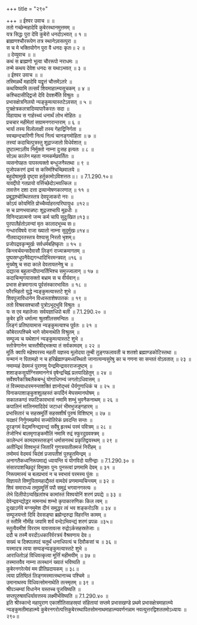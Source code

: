 +++
title = "२९०"

+++
॥ ईश्वर उवाच ॥ ॥  
ततो गच्छेन्महादेवि कुबेरस्थानमुत्तमम् ॥  
यत्र सिद्धः पुरा देवि कुबेरो धनदोऽभवत् ॥ १ ॥  
ब्राह्मणश्चौररूपेण तत्र स्थानेऽवसत्पुरा ॥  
स च मे भक्तियोगेन पुरा वै धनदः कृतः॥ २ ॥  
॥ देव्युवाच ॥ ॥  
कथं स ब्राह्मणो भूत्वा चौररूपो नराधमः ॥  
तन्मे कथय देवेश धनदः स यथाऽभवत् ॥ ३ ॥  
॥ ईश्वर उवाच ॥ ॥  
तस्मिन्नर्थे महादेवि यद्वृत्तं चौत्तमेंऽतरे ॥  
कथयिष्यामि तत्सर्वं शिवमाहात्म्यसूचकम् ॥ ४ ॥  
कश्चिदासीद्द्विजो देवि देवशर्मेति विश्रुतः ॥  
प्रभासक्षेत्रनिलयो न्यङ्कुमत्यास्तटेऽवसत् ॥ ५ ॥  
पुत्रक्षेत्रकलत्रादिव्यापारैकरतः सदा ॥  
विहायाथ स गार्हस्थ्यं धनार्थं लोभ मोहितः ॥  
प्रचचार महीमेतां सग्रामनगरान्तराम् ॥ ६ ॥  
भार्या तस्य विलोलाक्षी तस्य गेहाद्विनिर्गता ॥  
स्वच्छन्दचारिणी नित्यं नित्यं चानङ्गमोहिता ॥ ७ ॥  
तस्यां कदाचित्पुत्रस्तु शूद्राज्जातो विधेर्वशात् ॥  
दुष्टात्माऽतीव निर्मुक्तो नाम्ना दुःसह इत्यतः ॥ ८ ॥  
सोऽथ कालेन महता नामकर्मप्रवर्तितः ॥  
व्यसनोपहतः पापस्त्यक्तो बन्धुजनैस्तथा ॥ ९ ॥  
पूजोपकरणं द्रव्यं स कस्मिंश्चिच्छिवालये ॥  
बहुदोषामुखे दृष्ट्वा हर्तुकामोऽविशत्ततः॥। ॥ 7.1.290.१०॥  
यावद्दीपो गतप्रायो वर्त्तिच्छेदोऽभवत्किल ॥  
तावत्तेन दशा दत्ता द्रव्यान्वेषणकारणात् ॥ ११ ॥  
प्रबुद्धश्चोत्थितस्तत्र देवपूजाकरो नरः ॥  
कोऽयं कोयमिति प्रोच्चैर्व्याहरत्परिघायुधः ॥१२॥  
स च प्राणभयान्नष्टः शूद्रजश्चापि मूढधीः ॥  
विनिन्दन्नात्मनो जन्म कर्म चापि सुदुःखित॥१३॥  
पुरपालैर्हतोऽवन्यां मृतः कालादभूच्च सः॥  
गन्धारविषये राजा ख्यातो नाम्ना सुदुर्मुखः॥१४॥  
गीतवाद्यरतस्तत्र वेश्यासु निरतो भृशम्॥  
प्रजोपद्रवकृन्मूर्खः सर्वधर्मबहिष्कृतः ॥ १५ ॥  
किन्त्वर्चयन्सदैवासौ लिङ्गं राज्यक्रमागतम् ॥  
पुष्पस्रग्धूपनैवेद्यगन्धादिभिरमन्त्रवत् ॥१६ ॥  
मुख्येषु च सदा काले देवतायतनेषु च ॥  
दद्यात्स बहुलान्दीपान्वर्तिभिश्च समुज्ज्वलान् ॥ १७ ॥  
कदाचिन्मृगयासक्तो बभ्राम स च वीर्यवान्॥  
प्रभास क्षेत्रमागात्य पूर्वसंस्कारभावितः ॥ १८ ॥  
परैरभिहतो युद्धे न्यङ्कुमत्यास्तटे शुभे ॥  
शिवपूजाविधानेन विध्वस्ताशेषपातकः ॥ १९ ॥  
ततो विश्रवसश्चासौ पुत्रोऽभूद्भुवि विश्रुतः ॥  
यः स एव महातेजाः सर्वयज्ञाधिपो बली ॥ 7.1.290.२० ॥  
कुबेर इति धर्मात्मा श्रुतशीलसमन्वितः ॥  
लिङ्गं प्रतिष्ठयामास न्यङ्कुमत्याश्च पूर्वतः ॥ २१ ॥  
कौबेरात्पश्चिमे भागे सोमनाथेति विश्रुतम् ॥  
सम्पूज्य च यथेशानं न्यङ्कुमत्यास्तटे शुभे ॥  
स्तोत्रेणानेन चास्तौषीद्भक्त्या तं सर्वकामदम् ॥ २२ ॥  
मूर्तिः क्वापि महेश्वरस्य महती यज्ञस्य मूलोदया तुम्बी तुङ्गफलावती च शतशो ब्रह्माण्डकोटिस्तथा ॥  
यन्मानं न पितामहो न च हरिर्ब्रह्माण्डमध्यस्थितो जानात्यन्यसुरेषु का च गणना सा सन्ततं वोऽवतात् ॥ २३ ॥  
नमाम्यहं देवमजं पुराणमु पेन्द्रमिन्द्रावरराजजुष्टम् ॥  
शशाङ्कसूर्याग्निसमाननेत्रं वृषेन्द्रचिह्नं प्रलयादिहेतुम् ॥ २४ ॥  
सर्वेश्वरैकत्रिबलैकबन्धुं योगाधिगम्यं जगतोऽधिवासम् ॥  
तं विस्मयाधारमनन्तशक्तिं ज्ञानोद्भवं धैर्यगुणाधिकं च ॥ २५ ॥  
पिनाकपाशाङ्कुशशूलहस्तं कपर्दिनं मेघसमानघोषम् ॥  
सकालकण्ठं स्फटिकावभासं नमामि शम्भुं भुवनैकनाथम् ॥ २६ ॥  
कपालिनं मालिनमादिदेवं जटाधरं भीमभुजङ्गहारम् ॥  
प्रभासितारं च सहस्रमूर्तिं सहस्रशीर्षं पुरुषं विशिष्टम् ॥ २७ ॥  
यदक्षरं निर्गुणमप्रमेयं सज्योतिरेकं प्रवदन्ति सन्तः ॥  
दूरङ्गमं वेद्यमनिन्द्यवन्द्यं सर्वेषु हृत्स्थं परमं पवित्रम् ॥ २८ ॥  
तेजोनिभं बालमृगाङ्कमौलिं नमामि रुद्रं स्फुरदुग्रवक्त्रम् ॥  
कालेन्धनं कामदमस्तसङ्गं धर्मासनस्थं प्रकृतिद्वयस्थम् ॥ २९ ॥  
अतीन्द्रियं विश्वभुजं जितारिं गुणत्रयातीतमजं निरीहम् ॥  
तमोमयं वेदमयं चिदंशं प्रजापतीशं पुरुहूतमिन्द्रम् ॥  
अनागतैकध्वनिरूपमाद्यं ध्यायन्ति यं योगविदो यतीन्द्राः ॥ 7.1.290.३० ॥  
संसारपाशच्छिदुरं विमुक्तः पुनः पुनस्त्वां प्रणमामि देवम् ॥ ३१ ॥  
निरूपमास्यं च बलप्रभावं न च स्वभावं परमस्य पुंसः ॥  
विज्ञायते विष्णुपितामहाद्यैस्तं वामदेवं प्रणमाम्यचिन्त्यम् ॥ ३२ ॥  
शिवं समाराध्य तमुग्रमू्र्त्तिं पपौ समुद्रं भगवानगस्त्यः ॥  
लेभे दिलीपोऽप्यखिलांश्च कामांस्तं विश्वयोनिं शरणं प्रपद्ये ॥ ३३ ॥  
देवेन्द्रवन्द्योद्धर मामनाथं शम्भो कृपाकारुणिकः किल त्वम् ॥  
दुःखाऽर्णवे मग्नमुमेश दीनं समुद्धर त्वं भव शङ्करोऽसि ॥ ३४ ॥  
सम्पूजयन्तो दिवि देवसङ्घा ब्रह्मेन्द्ररुद्रा विहरन्ति कामम् ॥  
तं स्तौमि नौमीह जपामि शर्वं वन्देऽभिवन्द्यं शरणं प्रपन्नः ॥३५॥  
स्तुत्वैवमीशं विरराम यावत्तावत्स रुद्रोऽर्कसहस्रतेजाः ॥  
ददौ च तस्मै वरदोंऽधकारिर्वरत्रयं वैश्रवणाय देवः॥  
सख्यं च दिक्पालपदं चतुर्थं धनाधिपत्यं च दिवौकसां च ॥ ३६ ॥  
यस्मादत्र त्वया सम्यङ्न्यङ्कुमत्यास्तटे शुभे ॥  
आराधितोऽहं विधिवत्कृत्वा मूर्त्तिं महीमयीम् ॥ ३७ ॥  
तस्मात्तवैव नाम्ना तत्स्थानं ख्यातं भविष्यति ॥  
कुबेरनगरेत्येवं मम प्रीतिप्रदायकम् ॥ ३८॥  
त्वया प्रतिष्ठितं लिङ्गमस्मात्स्थानाच्च पश्चिमे ॥  
उमानाथस्य विधिवत्सोमनाथेति तत्स्मृतम् ॥ ३९ ॥  
श्रीपञ्चम्यां विधानेन यस्तच्च पूजयिष्यति ॥  
सप्तपुरुषावधिर्यावत्तस्य लक्ष्मीर्भविष्यति ॥ 7.1.290.४० ॥  
इति श्रीस्कान्दे महापुराण एकाशीतिसाहस्र्यां संहितायां सप्तमे प्रभासखण्डे प्रथमे प्रभासक्षेत्रमाहात्म्ये न्यङ्कुमतीमाहात्म्ये कुबेरनगरोत्पत्तिकुबेरस्थापितसोमनाथमाहात्म्यवर्णनन्नाम नवत्युत्तरद्विशततमोऽध्यायः ॥२९०॥